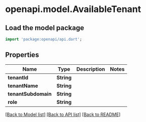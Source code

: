 # openapi.model.AvailableTenant

## Load the model package
```dart
import 'package:openapi/api.dart';
```

## Properties
Name | Type | Description | Notes
------------ | ------------- | ------------- | -------------
**tenantId** | **String** |  | 
**tenantName** | **String** |  | 
**tenantSubdomain** | **String** |  | 
**role** | **String** |  | 

[[Back to Model list]](../README.md#documentation-for-models) [[Back to API list]](../README.md#documentation-for-api-endpoints) [[Back to README]](../README.md)


